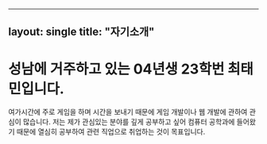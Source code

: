 
---
layout: single
title:  "자기소개"
---
# 성남에 거주하고 있는 04년생 23학번 최태민입니다.

여가시간에 주로 게임을 하며 시간을 보내기 때문에 게임 개발이나 웹 개발에 관하여 관심이 많습니다.
저는 제가 관심있는 분야를 깊게 공부하고 싶어 컴퓨터 공학과에 들어왔기 때문에 열심히 공부하여 관련 직업으로 취업하는 것이 목표입니다.
